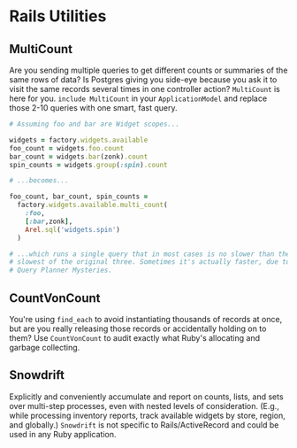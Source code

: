 # Rails Utilities

## MultiCount

Are you sending multiple queries to get different counts or summaries of the same rows of data? Is Postgres giving you side-eye because you ask it to visit the same records several times in one controller action? `MultiCount` is here for you. `include MultiCount` in your `ApplicationModel` and replace those 2-10 queries with one smart, fast query.

```ruby
# Assuming foo and bar are Widget scopes...

widgets = factory.widgets.available
foo_count = widgets.foo.count
bar_count = widgets.bar(zonk).count
spin_counts = widgets.group(:spin).count

# ...becomes...

foo_count, bar_count, spin_counts = 
  factory.widgets.available.multi_count(
    :foo,
    [:bar,zonk],
    Arel.sql('widgets.spin')
  )

# ...which runs a single query that in most cases is no slower than the
# slowest of the original three. Sometimes it's actually faster, due to
# Query Planner Mysteries.
```

## CountVonCount

You're using `find_each` to avoid instantiating thousands of records at once, but are you really releasing those records or accidentally holding on to them? Use `CountVonCount` to audit exactly what Ruby's allocating and garbage collecting.

## Snowdrift

Explicitly and conveniently accumulate and report on counts, lists, and sets over multi-step processes, even with nested levels of consideration. (E.g., while processing inventory reports, track available widgets by store, region, and globally.) `Snowdrift` is not specific to Rails/ActiveRecord and could be used in any Ruby application.
